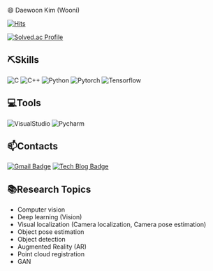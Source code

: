 😄 Daewoon Kim (Wooni)

[![Hits](https://hits.seeyoufarm.com/api/count/incr/badge.svg?url=https%3A%2F%2Fgithub.com%2Fwooni-github&count_bg=%2379C83D&title_bg=%23555555&icon=&icon_color=%23E7E7E7&title=hits&edge_flat=false)](https://hits.seeyoufarm.com)

[![Solved.ac Profile](http://mazassumnida.wtf/api/v2/generate_badge?boj=dwkim_research)](https://solved.ac/dwkim_research/)


⛏Skills
---

![C](https://img.shields.io/badge/C-A8B9CC.svg?&style=for-the-badge&logo=Java&logoColor=white)
![C++](https://img.shields.io/badge/C++-00599C.svg?&style=for-the-badge&logo=Java&logoColor=white)
![Python](https://img.shields.io/badge/Python-3776AB.svg?&style=for-the-badge&logo=Java&logoColor=white)
![Pytorch](https://img.shields.io/badge/Pytorch-EE4C2C.svg?&style=for-the-badge&logo=Java&logoColor=white)
![Tensorflow](https://img.shields.io/badge/Tensorflow-FF6F00.svg?&style=for-the-badge&logo=Java&logoColor=white)


💻Tools
---
![VisualStudio](https://img.shields.io/badge/VisualStudio%20IDE-5C2D91.svg?&style=for-the-badge&logo=Eclipse%20IDE&logoColor=white)
![Pycharm](https://img.shields.io/badge/Pycharm%20IDE-000000.svg?&style=for-the-badge&logo=Eclipse%20IDE&logoColor=white)

📫Contacts
---
[![Gmail Badge](https://img.shields.io/badge/Gmail-d14836?style=flat-square&logo=Gmail&logoColor=white&link=mailto:dwkim.research@gmail.com)](mailto:dwkim.research@gmail.com)
[![Tech Blog Badge](http://img.shields.io/badge/-Tech%20blog-black?style=flat-square&logo=github&link=https://wooni-research.tistory.com/)](https://wooni-research.tistory.com/)



📚Research Topics
---
- Computer vision
- Deep learning (Vision)
- Visual localization (Camera localization, Camera pose estimation)
- Object pose estimation
- Object detection
- Augmented Reality (AR)
- Point cloud registration
- GAN
